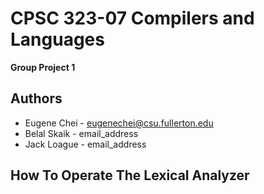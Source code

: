 # CPSC 323-07 Compilers and Languages
**Group Project 1**

**Authors**
-------
- Eugene Chei     - eugenechei@csu.fullerton.edu
- Belal Skaik     - email_address
- Jack Loague     - email_address

**How To Operate The Lexical Analyzer**
---------------------------------------